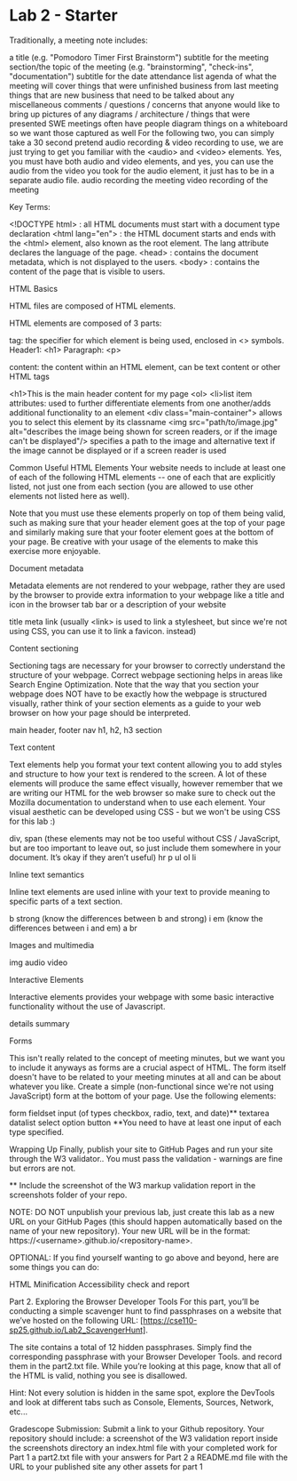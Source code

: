 # Lab 2 - Starter

Traditionally, a meeting note includes:

a title (e.g. "Pomodoro Timer First Brainstorm")
subtitle for the meeting section/the topic of the meeting (e.g. "brainstorming", "check-ins", "documentation")
subtitle for the date
attendance list
agenda of what the meeting will cover
things that were unfinished business from last meeting
things that are new business that need to be talked about
any miscellaneous comments / questions / concerns that anyone would like to bring up
pictures of any diagrams / architecture / things that were presented
SWE meetings often have people diagram things on a whiteboard so we want those captured as well
For the following two, you can simply take a 30 second pretend audio recording & video recording to use, we are just trying to get you familiar with the \<audio> and \<video> elements. Yes, you must have both audio and video elements, and yes, you can use the audio from the video you took for the audio element, it just has to be in a separate audio file.
audio recording the meeting
video recording of the meeting

Key Terms:

\<!DOCTYPE html> : all HTML documents must start with a document type declaration
\<html lang="en"></html> : the HTML document starts and ends with the \<html> element, also known as the root element. The lang attribute declares the language of the page.
\<head></head> : contains the document metadata, which is not displayed to the users.
\<body></body> : contains the content of the page that is visible to users.

HTML Basics

HTML files are composed of HTML elements.

HTML elements are composed of 3 parts:

tag: the specifier for which element is being used, enclosed in <> symbols.
Header1: \<h1></h1>
Paragraph: \<p></p>
content: the content within an HTML element, can be text content or other HTML tags

\<h1>This is the main header content for my page</h1>
\<ol> \<li>list item</li></ol>
attributes: used to further differentiate elements from one another/adds additional functionality to an element
\<div class="main-container"></div>
allows you to select this element by its classname
\<img src="path/to/image.jpg" alt="describes the image being shown for screen readers, or if the image can't be displayed"/>
specifies a path to the image and alternative text if the image cannot be displayed or if a screen reader is used

Common Useful HTML Elements
Your website needs to include at least one of each of the following HTML elements -- one of each that are explicitly listed, not just one from each section (you are allowed to use other elements not listed here as well).

Note that you must use these elements properly on top of them being valid, such as making sure that your header element goes at the top of your page and similarly making sure that your footer element goes at the bottom of your page. Be creative with your usage of the elements to make this exercise more enjoyable.

Document metadata

Metadata elements are not rendered to your webpage, rather they are used by the browser to provide extra information to your webpage like a title and icon in the browser tab bar or a description of your website

title
meta
link (usually \<link> is used to link a stylesheet, but since we're not using CSS, you can use it to link a favicon. instead)

Content sectioning

Sectioning tags are necessary for your browser to correctly understand the structure of your webpage. Correct webpage sectioning helps in areas like Search Engine Optimization. Note that the way that you section your webpage does NOT have to be exactly how the webpage is structured visually, rather think of your section elements as a guide to your web browser on how your page should be interpreted.

main
header, footer
nav
h1, h2, h3
section

Text content

Text elements help you format your text content allowing you to add styles and structure to how your text is rendered to the screen. A lot of these elements will produce the same effect visually, however remember that we are writing our HTML for the web browser so make sure to check out the Mozilla documentation to understand when to use each element. Your visual aesthetic can be developed using CSS - but we won't be using CSS for this lab :)

div, span (these elements may not be too useful without CSS / JavaScript, but are too important to leave out, so just include them somewhere in your document. It’s okay if they aren’t useful)
hr
p
ul
ol
li

Inline text semantics

Inline text elements are used inline with your text to provide meaning to specific parts of a text section.

b
strong (know the differences between b and strong)
i
em (know the differences between i and em)
a
br

Images and multimedia

img
audio
video

Interactive Elements

Interactive elements provides your webpage with some basic interactive functionality without the use of Javascript.

details
summary

Forms

This isn't really related to the concept of meeting minutes, but we want you to include it anyways as forms are a crucial aspect of HTML. The form itself doesn't have to be related to your meeting minutes at all and can be about whatever you like. Create a simple (non-functional since we're not using JavaScript) form at the bottom of your page. Use the following elements:

form
fieldset
input (of types checkbox, radio, text, and date)**
textarea
datalist
select
option
button
**You need to have at least one input of each type specified.

Wrapping Up
Finally, publish your site to GitHub Pages and run your site through the W3 validator.. You must pass the validation - warnings are fine but errors are not.

\*\* Include the screenshot of the W3 markup validation report in the screenshots folder of your repo.

NOTE: DO NOT unpublish your previous lab, just create this lab as a new URL on your GitHub Pages (this should happen automatically based on the name of your new repository). Your new URL will be in the format: https://\<username>.github.io/\<repository-name>.

OPTIONAL: If you find yourself wanting to go above and beyond, here are some things you can do:

HTML Minification
Accessibility check and report

Part 2. Exploring the Browser Developer Tools
For this part, you’ll be conducting a simple scavenger hunt to find passphrases on a website that we’ve hosted on the following URL: [https://cse110-sp25.github.io/Lab2_ScavengerHunt].

The site contains a total of 12 hidden passphrases. Simply find the corresponding passphrase with your Browser Developer Tools. and record them in the part2.txt file. While you’re looking at this page, know that all of the HTML is valid, nothing you see is disallowed.

Hint: Not every solution is hidden in the same spot, explore the DevTools and look at different tabs such as Console, Elements, Sources, Network, etc...

Gradescope Submission:
Submit a link to your Github repository. Your repository should include:
a screenshot of the W3 validation report inside the screenshots directory
an index.html file with your completed work for Part 1
a part2.txt file with your answers for Part 2
a README.md file with the URL to your published site
any other assets for part 1
